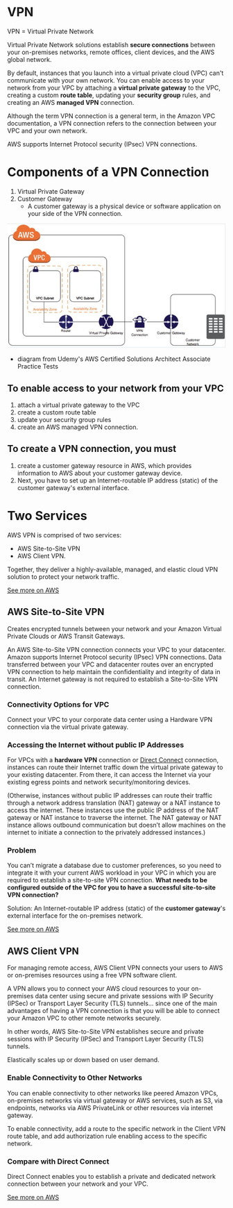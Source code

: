 # VPN

VPN = Virtual Private Network

Virtual Private Network solutions establish **secure connections** between your on-premises networks, remote offices, client devices, and the AWS global network. 

By default, instances that you launch into a virtual private cloud (VPC) can't communicate with your own network. You can enable access to your network from your VPC by attaching a **virtual private gateway** to the VPC, creating a custom **route table**, updating your **security group** rules, and creating an AWS **managed VPN** connection.

Although the term VPN connection is a general term, in the Amazon VPC documentation, a VPN connection refers to the connection between your VPC and your own network. 

AWS supports Internet Protocol security (IPsec) VPN connections.

# Components of a VPN Connection

1. Virtual Private Gateway
2. Customer Gateway
    * A customer gateway is a physical device or software application on your side of the VPN connection.

![diagram](/assets/vpn.jpg)

* diagram from Udemy's AWS Certified Solutions Architect Associate Practice Tests

## To enable access to your network from your VPC

1. attach a virtual private gateway to the VPC
2. create a custom route table
3. update your security group rules
4. create an AWS managed VPN connection.

## To create a VPN connection, you must 

1. create a customer gateway resource in AWS, which provides information to AWS about your customer gateway device. 
2. Next, you have to set up an Internet-routable IP address (static) of the customer gateway's external interface.

# Two Services

AWS VPN is comprised of two services: 

* AWS Site-to-Site VPN 
* AWS Client VPN. 

Together, they deliver a highly-available, managed, and elastic cloud VPN solution to protect your network traffic.

[See more on AWS](https://aws.amazon.com/vpn/)

## AWS Site-to-Site VPN 

Creates encrypted tunnels between your network and your Amazon Virtual Private Clouds or AWS Transit Gateways.

An AWS Site-to-Site VPN connection connects your VPC to your datacenter. Amazon supports Internet Protocol security (IPsec) VPN connections. Data transferred between your VPC and datacenter routes over an encrypted VPN connection to help maintain the confidentiality and integrity of data in transit. An Internet gateway is not required to establish a Site-to-Site VPN connection.

### Connectivity Options for VPC

Connect your VPC to your corporate data center using a Hardware VPN connection via the virtual private gateway.

### Accessing the Internet without public IP Addresses

For VPCs with a **hardware VPN** connection or [Direct Connect](https://github.com/SharinaS/Cloud-Engineering-Fundamentals/blob/master/direct_connect.md) connection, instances can route their Internet traffic down the virtual private gateway to your existing datacenter. From there, it can access the Internet via your existing egress points and network security/monitoring devices.

(Otherwise, instances without public IP addresses can route their traffic through a network address translation (NAT) gateway or a NAT instance to access the internet. These instances use the public IP address of the NAT gateway or NAT instance to traverse the internet. The NAT gateway or NAT instance allows outbound communication but doesn’t allow machines on the internet to initiate a connection to the privately addressed instances.)

### Problem

You can’t migrate a database due to customer preferences, so you need to integrate it with your current AWS workload in your VPC in which you are required to establish a site-to-site VPN connection. **What needs to be configured outside of the VPC for you to have a successful site-to-site VPN connection?**

Solution: An Internet-routable IP address (static) of the **customer gateway**'s external interface for the on-premises network.

[See more on AWS](https://aws.amazon.com/vpn/faqs/)

## AWS Client VPN

For managing remote access, AWS Client VPN connects your users to AWS or on-premises resources using a free VPN software client.

A VPN allows you to connect your AWS cloud resources to your on-premises data center using secure and private sessions with IP Security (IPSec) or Transport Layer Security (TLS) tunnels... since one of the main advantages of having a VPN connection is that you will be able to connect your Amazon VPC to other remote networks securely.

In other words, AWS Site-to-Site VPN establishes secure and private sessions with IP Security (IPSec) and Transport Layer Security (TLS) tunnels.

Elastically scales up or down based on user demand.

### Enable Connectivity to Other Networks

You can enable connectivity to other networks like peered Amazon VPCs, on-premises networks via virtual gateway or AWS services, such as S3, via endpoints, networks via AWS PrivateLink or other resources via internet gateway. 

To enable connectivity, add a route to the specific network in the Client VPN route table, and add authorization rule enabling access to the specific network.

### Compare with Direct Connect

Direct Connect enables you to establish a private and dedicated network connection between your network and your VPC.

[See more on AWS](https://github.com/SharinaS/Cloud-Engineering-Fundamentals/blob/master/direct_connect.md)
